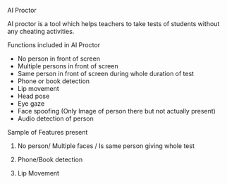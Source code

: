 AI Proctor

AI proctor is a tool which helps teachers to take tests of students without any cheating activities.

Functions included in AI Proctor
- No person in front of screen
- Multiple persons in front of screen
- Same person in front of screen during whole duration of test
- Phone or book detection
- Lip movement
- Head pose
- Eye gaze
- Face spoofing (Only Image of person there but not actually present)
- Audio detection of person


Sample of Features present

1. No person/ Multiple faces / Is same person giving whole test

2. Phone/Book detection

3. Lip Movement
